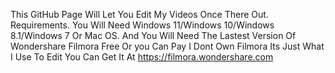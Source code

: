 This GitHub Page Will Let You Edit My Videos Once There Out. Requirements. You Will Need Windows 11/Windows 10/Windows 8.1/Windows 7 Or Mac OS. And You Will Need The Lastest Version Of Wondershare Filmora Free Or you Can Pay I Dont Own Filmora Its Just What I Use To Edit
You Can Get It At https://filmora.wondershare.com 
